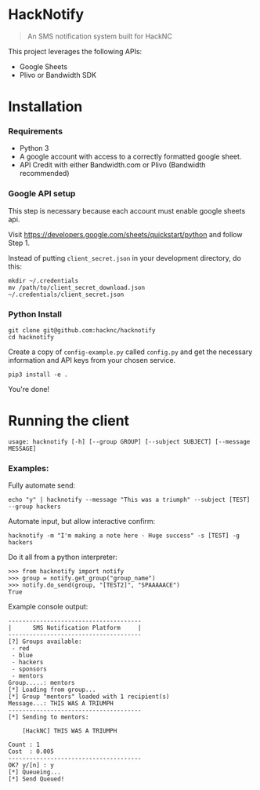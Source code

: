 # HackNotify

> An SMS notification system built for HackNC

This project leverages the following APIs:

* Google Sheets
* Plivo or Bandwidth SDK

# Installation

### Requirements

* Python 3
* A google account with access to a correctly formatted google sheet.
* API Credit with either Bandwidth.com or Plivo (Bandwidth recommended)

### Google API setup

This step is necessary because each account must enable google sheets api.

Visit https://developers.google.com/sheets/quickstart/python and follow Step 1.

Instead of putting `client_secret.json` in your development directory, do this:

```
mkdir ~/.credentials
mv /path/to/client_secret_download.json ~/.credentials/client_secret.json
```

### Python Install

```
git clone git@github.com:hacknc/hacknotify
cd hacknotify
```

Create a copy of `config-example.py` called `config.py` and get the necessary information and API keys from your chosen service.

```
pip3 install -e .
```

You're done!

# Running the client

`usage: hacknotify [-h] [--group GROUP] [--subject SUBJECT] [--message MESSAGE]`

### Examples:

Fully automate send:

`echo "y" | hacknotify --message "This was a triumph" --subject [TEST] --group hackers`

Automate input, but allow interactive confirm:

`hacknotify -m "I'm making a note here - Huge success" -s [TEST] -g hackers`

Do it all from a python interpreter:

```
>>> from hacknotify import notify
>>> group = notify.get_group("group_name")
>>> notify.do_send(group, "[TEST2]", "SPAAAAACE")
True
```

Example console output:
```
--------------------------------------
|      SMS Notification Platform     |
--------------------------------------
[?] Groups available:
 - red
 - blue
 - hackers
 - sponsors
 - mentors
Group.....: mentors
[*] Loading from group... 
[*] Group "mentors" loaded with 1 recipient(s)
Message...: THIS WAS A TRIUMPH
--------------------------------------
[*] Sending to mentors:

    [HackNC] THIS WAS A TRIUMPH
    
Count : 1
Cost  : 0.005
--------------------------------------
OK? y/[n] : y
[*] Queueing...
[*] Send Queued!
```